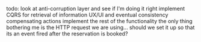 todo: 
    look at anti-corruption layer and see if I'm doing it right
    implement CQRS for retrieval of information
    UX/UI and eventual consistency compensating actions
    implement the rest of the functionality
    the only thing bothering me is the HTTP request we are using... should we set it up so that its an event fired after the reservation is booked?
